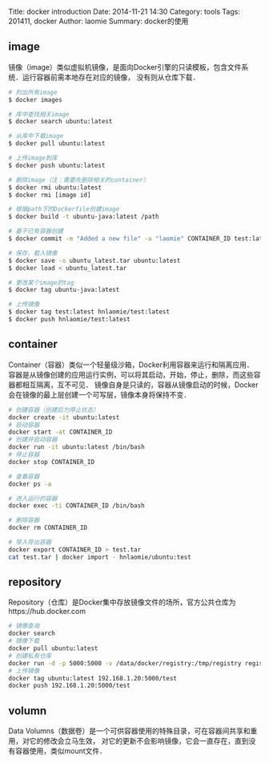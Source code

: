 Title: docker introduction
Date: 2014-11-21 14:30
Category: tools 
Tags: 201411, docker
Author: laomie
Summary: docker的使用

image
---------------------------------
镜像（image）类似虚拟机镜像，是面向Docker引擎的只读模板，包含文件系统．运行容器前需本地存在对应的镜像，
没有则从仓库下载．

```bash
# 列出所有image
$ docker images

# 库中查找相关image
$ docker search ubuntu:latest

# 从库中下载image
$ docker pull ubuntu:latest

# 上传image到库
$ docker push ubuntu:latest

# 删除image（注：需要先删除相关的container）
$ docker rmi ubuntu:latest
$ docker rmi [image id]

# 根据path下的Dockerfile创建image
$ docker build -t ubuntu-java:latest /path

# 基于已有容器创建
$ docker commit -m "Added a new file" -a "laomie" CONTAINER_ID test:latest

# 保存，载入镜像
$ docker save -o ubuntu_latest.tar ubuntu:latest
$ docker load < ubuntu_latest.tar

# 更改某个image的tag
$ docker tag ubuntu-java:latest

# 上传镜像
$ docker tag test:latest hnlaomie/test:latest
$ docker push hnlaomie/test:latest
```

container
------------------------
Container（容器）类似一个轻量级沙箱，Docker利用容器来运行和隔离应用．
容器是从镜像创建的应用运行实例，可以将其启动，开始，停止，删除，而这些容器都相互隔离，互不可见．
镜像自身是只读的，容器从镜像启动的时候，Docker会在镜像的最上层创建一个可写层，镜像本身将保持不变．
```bash
# 创建容器（创建后为停止状态）
docker create -it ubuntu:latest
# 启动容器
docker start -at CONTAINER_ID
# 创建并启动容器
docker run -it ubuntu:latest /bin/bash
# 停止容器
docker stop CONTAINER_ID

# 查看容器
docker ps -a

# 进入运行的容器
docker exec -ti CONTAINER_ID /bin/bash

# 删除容器
docker rm CONTAINER_ID

# 导入导出容器
docker export CONTAINER_ID > test.tar
cat test.tar | docker import - hnlaomie/ubuntu:test
```

repository
-------------------------
Repository（仓库）是Docker集中存放镜像文件的场所，官方公共仓库为https://hub.docker.com
```bash
# 镜像查询
docker search
# 镜像下载
docker pull ubuntu:latest
# 创建私有仓库
docker run -d -p 5000:5000 -v /data/docker/registry:/tmp/registry registry
# 上传镜像
docker tag ubuntu:latest 192.168.1.20:5000/test
docker push 192.168.1.20:5000/test
```

volumn
-------------------
Data Volumns（数据卷）是一个可供容器使用的特殊目录，可在容器间共享和重用，对它的修改会立马生效，
对它的更新不会影响镜像，它会一直存在，直到没有容器使用，类似mount文件．


